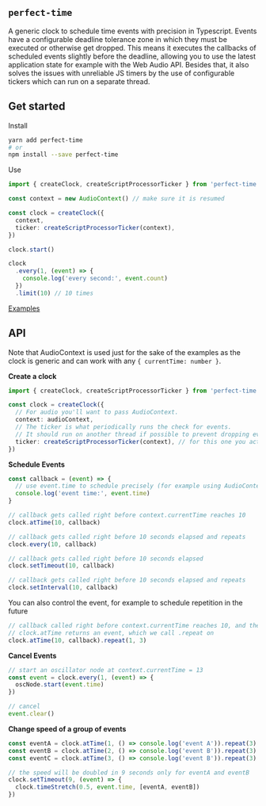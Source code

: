 ## `perfect-time`

A generic clock to schedule time events with precision in Typescript. Events have a configurable deadline tolerance zone in which they must be executed or otherwise get dropped. This means it executes the callbacks of scheduled events slightly before the deadline, allowing you to use the latest application state for example with the Web Audio API. Besides that, it also solves the issues with unreliable JS timers by the use of configurable tickers which can run on a separate thread.

## Get started

Install

```bash
yarn add perfect-time
# or
npm install --save perfect-time
```

Use

```typescript
import { createClock, createScriptProcessorTicker } from 'perfect-time'

const context = new AudioContext() // make sure it is resumed

const clock = createClock({
  context,
  ticker: createScriptProcessorTicker(context),
})

clock.start()

clock
  .every(1, (event) => {
    console.log('every second:', event.count)
  })
  .limit(10) // 10 times
```

[Examples](https://github.com/skulptur/perfect-time/tree/master/example)

## API

Note that AudioContext is used just for the sake of the examples as the clock is generic and can work with any `{ currentTime: number }`.

**Create a clock**

```typescript
import { createClock, createScriptProcessorTicker } from 'perfect-time'

const clock = createClock({
  // For audio you'll want to pass AudioContext.
  context: audioContext,
  // The ticker is what periodically runs the check for events.
  // It should run on another thread if possible to prevent dropping events.
  ticker: createScriptProcessorTicker(context), // for this one you actually need it to be an AudioContext for ScriptProcessorNode
})
```

**Schedule Events**

```typescript
const callback = (event) => {
  // use event.time to schedule precisely (for example using AudioContext)
  console.log('event time:', event.time)
}

// callback gets called right before context.currentTime reaches 10
clock.atTime(10, callback)

// callback gets called right before 10 seconds elapsed and repeats
clock.every(10, callback)

// callback gets called right before 10 seconds elapsed
clock.setTimeout(10, callback)

// callback gets called right before 10 seconds elapsed and repeats
clock.setInterval(10, callback)
```

You can also control the event, for example to schedule repetition in the future

```typescript
// callback called right before context.currentTime reaches 10, and then every second 3 times
// clock.atTime returns an event, which we call .repeat on
clock.atTime(10, callback).repeat(1, 3)
```

**Cancel Events**

```typescript
// start an oscillator node at context.currentTime = 13
const event = clock.every(1, (event) => {
  oscNode.start(event.time)
})

// cancel
event.clear()
```

**Change speed of a group of events**

```typescript
const eventA = clock.atTime(1, () => console.log('event A')).repeat(3)
const eventB = clock.atTime(2, () => console.log('event B')).repeat(3)
const eventC = clock.atTime(3, () => console.log('event B')).repeat(3)

// the speed will be doubled in 9 seconds only for eventA and eventB
clock.setTimeout(9, (event) => {
  clock.timeStretch(0.5, event.time, [eventA, eventB])
})
```
